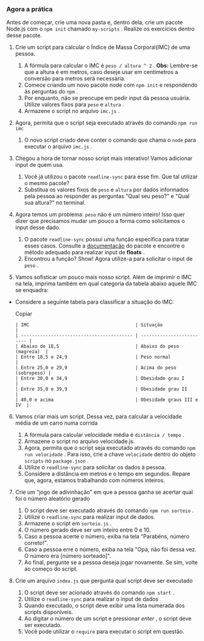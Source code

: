 
### Agora a prática

Antes de começar, crie uma nova pasta e, dentro dela, crie um pacote Node.js com o  `npm init`  chamado  `my-scripts`  . Realize os exercícios dentro desse pacote.

1.  Crie um script para calcular o Índice de Massa Corporal(IMC) de uma pessoa.
    
    1.  A fórmula para calcular o IMC é  `peso / altura ^ 2`  .  **Obs:** Lembre-se que a altura é em metros, caso deseje usar em centímetros a conversão para metros será necessária.
    2.  Comece criando um novo pacote node com  `npm init`  e respondendo às perguntas do  `npm`  .
    3.  Por enquanto, não se preocupe em pedir input da pessoa usuária. Utilize valores fixos para  `peso`  e  `altura`  .
    4.  Armazene o script no arquivo  `imc.js`  .
2.  Agora, permita que o script seja executado através do comando  `npm run imc`
    
    1.  O novo script criado deve conter o comando que chama o  `node`  para executar o arquivo  `imc.js`  .
3.  Chegou a hora de tornar nosso script mais interativo! Vamos adicionar input de quem usa.
    
    1.  Você já utilizou o pacote  `readline-sync`  para esse fim. Que tal utilizar o mesmo pacote?
    2.  Substitua os valores fixos de  `peso`  e  `altura`  por dados informados pela pessoa ao responder as perguntas "Qual seu peso?" e "Qual sua altura?" no terminal.
4.  Agora temos um problema:  `peso`  não é um número inteiro! Isso quer dizer que precisamos mudar um pouco a forma como solicitamos o input desse dado.
    
    1.  O pacote  `readline-sync`  possui uma função específica para tratar esses casos. Consulte a  [documentação](https://www.npmjs.com/package/readline-sync#utility_methods) do pacote e encontre o método adequado para realizar input de  **floats** .
    2.  Encontrou a função? Show! Agora utilize-a para solicitar o input de  `peso`  .
5.  Vamos sofisticar um pouco mais nosso script. Além de imprimir o IMC na tela, imprima também em qual categoria da tabela abaixo aquele IMC se enquadra:
    

-   Considere a seguinte tabela para classificar a situação do IMC:
    
    Copiar
    
    ```
    | IMC                                       | Situação                  |
    | ----------------------------------------- | ------------------------- |
    | Abaixo de 18,5                            | Abaixo do peso (magreza)  |
    | Entre 18,5 e 24,9                         | Peso normal               |
    | Entre 25,0 e 29,9                         | Acima do peso (sobrepeso) |
    | Entre 30,0 e 34,9                         | Obesidade grau I          |
    | Entre 35,0 e 39,9                         | Obesidade grau II         |
    | 40,0 e acima                              | Obesidade graus III e IV  |
    ```
    

6.  Vamos criar mais um script. Dessa vez, para calcular a velocidade média de um carro numa corrida
    
    1.  A fórmula para calcular velocidade média é  `distância / tempo`  .
    2.  Armazene o script no arquivo velocidade.js.
    3.  Agora, permita que o script seja executado através do comando  `npm run velocidade`  . Para isso, crie a chave  `velocidade`  dentro do objeto  `scripts`  no  `package.json`  .
    4.  Utilize o  `readline-sync`  para solicitar os dados à pessoa.
    5.  Considere a distância em metros e o tempo em segundos. Repare que, agora, estamos trabalhando com números inteiros.
7.  Crie um "jogo de adivinhação" em que a pessoa ganha se acertar qual foi o número aleatório gerado
    
    1.  O script deve ser executado através do comando  `npm run sorteio`  .
    2.  Utilize o  `readline-sync`  para realizar input de dados.
    3.  Armazene o script em  `sorteio.js`  .
    4.  O número gerado deve ser um inteiro entre 0 e 10.
    5.  Caso a pessoa acerte o número, exiba na tela "Parabéns, número correto!".
    6.  Caso a pessoa erre o número, exiba na tela "Opa, não foi dessa vez. O número era [número sorteado]".
    7.  Ao final, pergunte se a pessoa deseja jogar novamente. Se sim, volte ao começo do script.
8.  Crie um arquivo  `index.js`  que pergunta qual script deve ser executado
    
    1.  O script deve ser acionado através do comando  `npm start`  .
    2.  Utilize o  `readline-sync`  para realizar o input de dados
    3.  Quando executado, o script deve exibir uma lista numerada dos scripts disponíveis.
    4.  Ao digitar o número de um script e pressionar  _enter_ , o script deve ser executado.
    5.  Você pode utilizar o  `require`  para executar o script em questão.